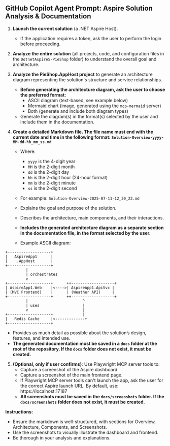 ## GitHub Copilot Agent Prompt: Aspire Solution Analysis & Documentation

1. **Launch the current solution** (a .NET Aspire Host).
   - If the application requires a token, ask the user to perform the login before proceeding.

2. **Analyze the entire solution** (all projects, code, and configuration files in the `DotnetAspire5-PieShop` folder) to understand the overall goal and architecture.

3. **Analyze the PieShop.AppHost project** to generate an architecture diagram representing the solution's structure and service relationships.
   - **Before generating the architecture diagram, ask the user to choose the preferred format:**
     - ASCII diagram (text-based, see example below)
     - Mermaid chart (image, generated using the `mcp-mermaid` server)
     - Both (generate and include both diagram types)
   - Generate the diagram(s) in the format(s) selected by the user and include them in the documentation.

4. **Create a detailed Markdown file. The file name must end with the current date and time in the following format: `Solution-Overview-yyyy-MM-dd-hh_mm_ss.md`**
   - Where:
     - `yyyy` is the 4-digit year
     - `MM` is the 2-digit month
     - `dd` is the 2-digit day
     - `hh` is the 2-digit hour (24-hour format)
     - `mm` is the 2-digit minute
     - `ss` is the 2-digit second
   - For example: `Solution-Overview-2025-07-11-12_30_22.md`
   - Explains the goal and purpose of the solution.
   - Describes the architecture, main components, and their interactions.

   - **Includes the generated architecture diagram as a separate section in the documentation file, in the format selected by the user.**
   - Example ASCII diagram:

```
+-------------------+
|   AspireApp1      |
|    .AppHost       |
+-------------------+
         |
         | orchestrates
         v
+-------------------+      ++-------------------+
| AspireApp1.Web    |<---->| AspireApp1.ApiSvc |
| (MVC Frontend)    |      | (Weather API)     |
+-------------------+      ++-------------------+
         |                        ^
         | uses                   |
         v                        |
+-------------------+             |
|   Redis Cache     |<-------------+
+-------------------+
```

   - Provides as much detail as possible about the solution’s design, features, and intended use.
   - **The generated documentation must be saved in a `docs` folder at the root of the repository. If the `docs` folder does not exist, it must be created.**
5. **(Optional, only if user confirms)**: Use Playwright MCP server tools to:
   - Capture a screenshot of the Aspire dashboard.
   - Capture a screenshot of the main frontend page.
   - If Playwright MCP server tools can't launch the app, ask the user for the correct Aspire launch URL. By default, use: https://localhost:17187
   - **All screenshots must be saved in the `docs/screenshots` folder. If the `docs/screenshots` folder does not exist, it must be created.**

**Instructions:**
- Ensure the markdown is well-structured, with sections for Overview, Architecture, Components, and Screenshots.
- Use the screenshots to visually illustrate the dashboard and frontend.
- Be thorough in your analysis and explanations.